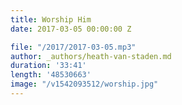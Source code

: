 ```yaml
---
title: Worship Him
date: 2017-03-05 00:00:00 Z

file: "/2017/2017-03-05.mp3"
author: _authors/heath-van-staden.md
duration: '33:41'
length: '48530663'
image: "/v1542093512/worship.jpg"
---
```

